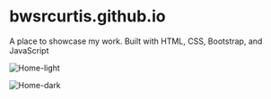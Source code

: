 # bwsrcurtis.github.io
A place to showcase my work. Built with HTML, CSS, Bootstrap, and JavaScript

![Home-light](https://user-images.githubusercontent.com/44857032/172950542-c42d6284-7c66-40e8-8cf8-1ee8d03939da.jpg)

![Home-dark](https://user-images.githubusercontent.com/44857032/172950555-92b6c7a9-cf54-44ba-9d08-b73269aed4f3.jpg)
